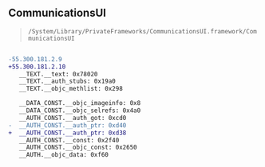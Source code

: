 ## CommunicationsUI

> `/System/Library/PrivateFrameworks/CommunicationsUI.framework/CommunicationsUI`

```diff

-55.300.181.2.9
+55.300.181.2.10
   __TEXT.__text: 0x78020
   __TEXT.__auth_stubs: 0x19a0
   __TEXT.__objc_methlist: 0x298

   __DATA_CONST.__objc_imageinfo: 0x8
   __DATA_CONST.__objc_selrefs: 0x4a0
   __AUTH_CONST.__auth_got: 0xcd0
-  __AUTH_CONST.__auth_ptr: 0xd40
+  __AUTH_CONST.__auth_ptr: 0xd38
   __AUTH_CONST.__const: 0x2f40
   __AUTH_CONST.__objc_const: 0x2650
   __AUTH.__objc_data: 0xf60

```
